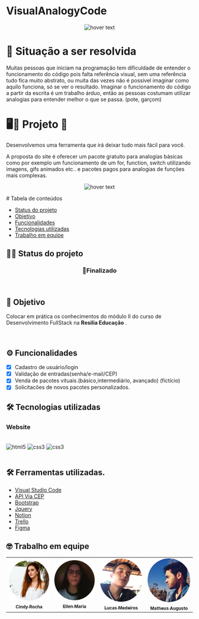 # VisualAnalogyCode

<p align="center">
    <img src="https://user-images.githubusercontent.com/99571291/172458488-43404777-27d7-4c06-8072-470334d35dee.png" width="500" title="hover text">
</p>

# 🤔 **Situação a ser resolvida**

Muitas pessoas que iniciam na programação tem dificuldade de entender o funcionamento do código pois falta referência visual, sem uma referência tudo fica muito abstrato, ou muita das vezes não é possível imaginar como aquilo funciona, só se ver o resultado.
Imaginar o funcionamento do código a partir da escrita é um trabalho árduo, então as pessoas costumam utilizar analogias para entender melhor o que se passa. (pote, garçom)

# 🖥️🙌 **Projeto** 🙌

Desenvolvemos uma ferramenta que irá deixar tudo mais fácil para você.

A proposta do site é oferecer um pacote gratuito para analogias básicas como por exemplo um funcionamento de um for, function, switch utilizando imagens, gifs animados etc.. e pacotes pagos para analogias de funções mais complexas.
<p align="center">
 <img src="https://user-images.githubusercontent.com/94567136/172459663-769f0a88-a060-4c55-8b16-595c60c256dd.png" width="500" title="hover text">
</p>
# Tabela de conteúdos

<!--ts-->

- [Status do projeto](#%EF%B8%8F-status-do-projeto)
- [Objetivo](#-objetivo)
- [Funcionalidades](#%EF%B8%8F-funcionalidades)
- [Tecnologias utilizadas](#%EF%B8%8F-tecnologias-utilizadas)
- [Trabalho em equipe](#-Trabalho-em-equipe)
<!--te-->

## 👷‍♀️ Status do projeto

<h3 align='center'> 
	 🚀Finalizado
</h3><br>

## 🎯 Objetivo

Colocar em prática os conhecimentos do módulo II do curso de Desenvolvimento FullStack na **Resilia Educação** .

</br>

## ⚙️ Funcionalidades

- [x] Cadastro de usuário/login
- [x] Validação de entradas(senha/e-mail/CEP)
- [x] Venda de pacotes vituais.(básico,intermediário, avançado) (fictício)
- [x] Solicitacões de novos pacotes personalizados.

## 🛠️ Tecnologias utilizadas

### **Website**

<div style ="display:inline_block"><br/>
    <img align = 'center' alt='html5' src = 'https://img.shields.io/badge/HTML5-E34F26?style=for-the-badge&logo=html5&logoColor=white'>
    <img align = 'center' alt='css3' src = 'https://img.shields.io/badge/CSS3-1572B6?style=for-the-badge&logo=css3&logoColor=white'>
    <img align = 'center' alt='css3' src = 'https://img.shields.io/badge/JavaScript-323330?style=for-the-badge&logo=javascript&logoColor=F7DF1E'>
</div><br>

## 🛠️ Ferramentas utilizadas.

- [Visual Studio Code](https://code.visualstudio.com/)
- [API Via CEP](https://viacep.com.br/)
- [Bootstrap](https://getbootstrap.com/docs/5.0/getting-started/introduction/)
- [Jquery](https://jquery.com/)
- [Notion](https://www.notion.so)
- [Trello](https://trello.com)
- [Figma](https://www.figma.com)

## 🤓 Trabalho em equipe

<table align='center'>
  <tr>
    <td align="center"><a href="https://github.com/Cindy-Ariel"><img src="img/perfil-cindy.png" width="150px;"  alt="fotocindy"/><br/><sub><b>Cindy Rocha </b></sub></a><br />
    </td>
    <td align="center"><a href="https://github.com/ellenmariadev"><img src="img/perfil-ellen.png" width="150px;" alt="foto Ellen"/><br/><sub><b>Ellen Maria </b></sub></a><br />
    </td>
      <td align="center"><a href="https://github.com/LucasMedeiros7"><img src="img/perfil-lucas.png" width="150px;"  alt="foto Lucas"/><br/><sub><b>  Lucas Medeiros </b></sub></a><br />
    </td>
      <td align="center"><a href="https://github.com/MatheusAMR99"><img src="img/perfil-matheus.png" width="150px;" style="border-radius: 400px;" alt="foto Matheus"/><br/><sub><b>Matheus Augusto</b></sub></a><br />
    </td>
  </tr>

